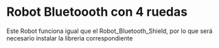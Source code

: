 # Robot Bluetoooth con 4 ruedas

Este Robot funciona igual que el Robot_Bluetooth_Shield, por lo que será necesario instalar la libreria correspondiente
